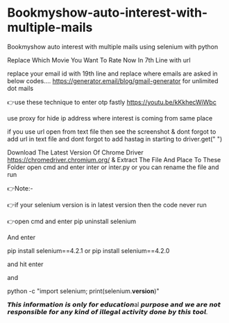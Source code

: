 # Bookmyshow-auto-interest-with-multiple-mails
Bookmyshow auto interest with multiple mails using selenium with python

Replace Which Movie You Want To Rate Now In 7th Line with url

replace your email id with 19th line and replace where emails are asked in below codes....
https://generator.email/blog/gmail-generator for unlimited dot mails

👉use these technique to enter otp fastly https://youtu.be/kKkhecWiWbc

use proxy for hide ip address where interest is coming from same place

if you use url open from text file then see the screenshot & dont forgot to add url in text file and dont forgot to add hastag in starting to driver.get(" ")

Download The Latest Version Of Chrome Driver https://chromedriver.chromium.org/ & Extract The File And Place To These Folder open cmd and enter inter or inter.py or you can rename the file and run

👉Note:-

👉if your selenium version is in latest version then 
the code never run 

👉open cmd and enter pip uninstall selenium

And enter 

pip install selenium==4.2.1
or
pip install selenium==4.2.0

and hit enter 

and 

python -c "import selenium; print(selenium.__version__)"
<to check the current version of selenium>

𝙏𝙝𝙞𝙨 𝙞𝙣𝙛𝙤𝙧𝙢𝙖𝙩𝙞𝙤𝙣 𝙞𝙨 𝙤𝙣𝙡𝙮 𝙛𝙤𝙧 𝙚𝙙𝙪𝙘𝙖𝙩𝙞𝙤𝙣al 𝙥𝙪𝙧𝙥𝙤𝙨𝙚 𝙖𝙣𝙙 𝙬𝙚 𝙖𝙧𝙚 𝙣𝙤𝙩 𝙧𝙚𝙨𝙥𝙤𝙣𝙨𝙞𝙗𝙡𝙚 𝙛𝙤𝙧 𝙖𝙣𝙮 𝙠𝙞𝙣𝙙 𝙤𝙛 𝙞𝙡𝙡𝙚𝙜𝙖𝙡 𝙖𝙘𝙩𝙞𝙫𝙞𝙩𝙮 𝙙𝙤𝙣𝙚 𝙗𝙮 𝙩𝙝𝙞𝙨 𝙩𝙤𝙤𝙡.
